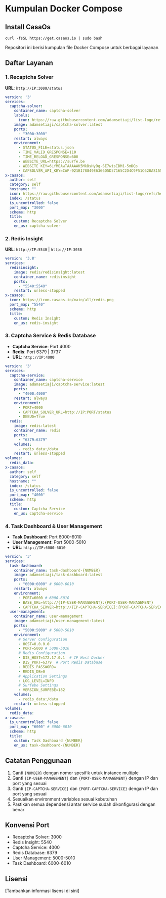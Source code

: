 # Kumpulan Docker Compose

## Install CasaOs
```
curl -fsSL https://get.casaos.io | sudo bash
```

Repositori ini berisi kumpulan file Docker Compose untuk berbagai layanan.

## Daftar Layanan

### 1. Recaptcha Solver
**URL**: `http://IP:3000/status`

```yaml
version: '3'
services:
  captcha-solver:
    container_name: captcha-solver
    labels:
      icon: https://raw.githubusercontent.com/adamsetiaji/list-logo/refs/heads/main/recaptcha-solver.png
    image: adamsetiaji/captcha-solver:latest
    ports:
      - "3000:3000"
    restart: always
    environment:
      - STATUS_FILE=status.json
      - TIME_VALID_GRESPONSE=110
      - TIME_RELOAD_GRESPONSE=600
      - WEBSITE_URL=https://surfe.be
      - WEBSITE_KEY=6LfMEAwTAAAAAK5MkDsHyDg-SE7wisIDM1-5mDQs
      - CAPSOLVER_API_KEY=CAP-921B178849E6366D5D57165C2D4C9F51C620A8155696A497CBA21AB82423DB45
x-casaos:
  author: self
  category: self
  hostname: ""
  icon: https://raw.githubusercontent.com/adamsetiaji/list-logo/refs/heads/main/recaptcha-solver.png
  index: /status
  is_uncontrolled: false
  port_map: "3000"
  scheme: http
  title:
    custom: Recaptcha Solver
    en_us: captcha-solver
```

### 2. Redis Insight
**URL**: `http://IP:5540` | `http://IP:3030`

```yaml
version: '3.8'
services:
  redisinsight:
    image: redis/redisinsight:latest
    container_name: redisinsight
    ports:
      - "5540:5540"
    restart: unless-stopped
x-casaos:
  icon: https://icon.casaos.io/main/all/redis.png
  port_map: "5540"
  scheme: http
  title:
    custom: Redis Insight
    en_us: redis-insight
```

### 3. Captcha Service & Redis Database
- **Captcha Service**: Port 4000
- **Redis**: Port 6379 | 3737
- **URL**: `http://IP:4000`

```yaml
version: '3'
services:
  captcha-service:
    container_name: captcha-service
    image: adamsetiaji/captcha-service:latest
    ports:
      - "4000:4000"
    restart: always
    environment:
      - PORT=4000
      - CAPTCHA_SOLVER_URL=http://IP:PORT/status
      - DEBUG=True
  redis:
    image: redis:latest
    container_name: redis
    ports:
      - "6379:6379"
    volumes:
      - redis_data:/data
    restart: unless-stopped
volumes:
  redis_data:
x-casaos:
  author: self
  category: self
  hostname: ""
  index: /status
  is_uncontrolled: false
  port_map: "4000"
  scheme: http
  title:
    custom: Captcha Service
    en_us: captcha-service
```

### 4. Task Dashboard & User Management
- **Task Dashboard**: Port 6000-6010
- **User Management**: Port 5000-5010
- **URL**: `http://IP:6000-6010`

```yaml
version: '3'
services:
  task-dashboard:
    container_name: task-dashboard-{NUMBER}
    image: adamsetiaji/task-dashboard:latest
    ports:
      - "6000:6000" # 6000-6010
    restart: always
    environment:
      - PORT=6000 # 6000-6010
      - BASE_URL=http://{IP-USER-MANAGEMENT}:{PORT-USER-MANAGEMENT} 
      - CAPTCHA_SERVER=http://{IP-CAPTCHA-SERVICE}:{PORT-CAPTCHA-SERVICE}/status
  user-management:
    container_name: user-management
    image: adamsetiaji/user-management:latest
    ports:
      - "5000:5000" # 5000-5010
    environment:
      # Server Configuration
      - HOST=0.0.0.0
      - PORT=5000 # 5000-5010
      # Redis Configuration
      - DIS_HOST=172.17.0.1  # IP Host Docker
      - DIS_PORT=6379  # Port Redis Database
      - REDIS_PASSWORD=
      - REDIS_DB=0
      # Application Settings
      - LOG_LEVEL=INFO
      # Surfebe Settings
      - VERSION_SURFEBE=182
    volumes:
      - redis_data:/data
    restart: unless-stopped
volumes:
  redis_data:
x-casaos:
  is_uncontrolled: false
  port_map: "6000" # 6000-6010
  scheme: http
  title:
    custom: Task Dashboard {NUMBER}
    en_us: task-dashboard-{NUMBER}
```

## Catatan Penggunaan

1. Ganti `{NUMBER}` dengan nomor spesifik untuk instance multiple
2. Ganti `{IP-USER-MANAGEMENT}` dan `{PORT-USER-MANAGEMENT}` dengan IP dan port yang sesuai
3. Ganti `{IP-CAPTCHA-SERVICE}` dan `{PORT-CAPTCHA-SERVICE}` dengan IP dan port yang sesuai
4. Sesuaikan environment variables sesuai kebutuhan
5. Pastikan semua dependensi antar service sudah dikonfigurasi dengan benar

## Konvensi Port

- Recaptcha Solver: 3000
- Redis Insight: 5540
- Captcha Service: 4000
- Redis Database: 6379
- User Management: 5000-5010
- Task Dashboard: 6000-6010

## Lisensi

[Tambahkan informasi lisensi di sini]
